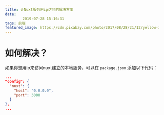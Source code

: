 ```yaml
---
title: 让Nuxt服务用ip访问的解决方案
date: 
        2019-07-28 15:16:31
tags: 前端
featured_image: https://cdn.pixabay.com/photo/2017/08/28/21/12/yellow-ipe-2691268_960_720.jpg
---
```

# 如何解决？

如果你想用ip来访问nuxt建立的本地服务，可以在 `package.json` 添加以下代码：

```json
...
"config": {
  "nuxt": {
    "host": "0.0.0.0",
    "port": 3000
  }
},
...
```
